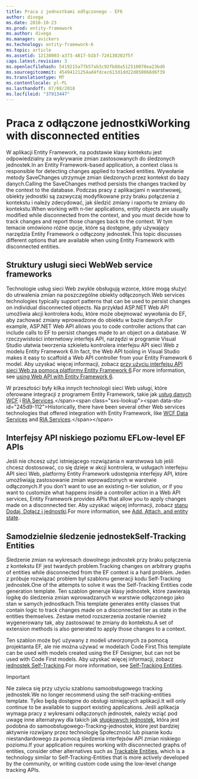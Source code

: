 ```yaml
---
title: Praca z jednostkami odłączonego - EF6
author: divega
ms.date: 2016-10-23
ms.prod: entity-framework
ms.author: divega
ms.manager: avickers
ms.technology: entity-framework-6
ms.topic: article
ms.assetid: 12138003-a373-4817-b1b7-724130202f5f
caps.latest.revision: 3
ms.openlocfilehash: 5419215a77b57ab3c92fb88a512510070ea23bd6
ms.sourcegitcommit: 45494121254ad4fdcec613d1dd22d850068d6f39
ms.translationtype: MT
ms.contentlocale: pl-PL
ms.lasthandoff: 07/08/2018
ms.locfileid: "37913447"
---
```

# <a name="working-with-disconnected-entities"></a><span data-ttu-id="245d9-102">Praca z odłączone jednostki</span><span class="sxs-lookup"><span data-stu-id="245d9-102">Working with disconnected entities</span></span>
<span data-ttu-id="245d9-103">W aplikacji Entity Framework, na podstawie klasy kontekstu jest odpowiedzialny za wykrywanie zmian zastosowanych do śledzonych jednostek.</span><span class="sxs-lookup"><span data-stu-id="245d9-103">In an Entity Framework-based application, a context class is responsible for detecting changes applied to tracked entities.</span></span> <span data-ttu-id="245d9-104">Wywołanie metody SaveChanges utrzymuje zmian śledzonych przez kontekst do bazy danych.</span><span class="sxs-lookup"><span data-stu-id="245d9-104">Calling the SaveChanges method persists the changes tracked by the context to the database.</span></span> <span data-ttu-id="245d9-105">Podczas pracy z aplikacjami n warstwowej, obiekty jednostki są zazwyczaj modyfikowane przy braku połączenia z kontekstu i należy zdecydować, jak śledzić zmiany i raportu te zmiany do kontekstu.</span><span class="sxs-lookup"><span data-stu-id="245d9-105">When working with n-tier applications, entity objects are usually modified while disconnected from the context, and you must decide how to track changes and report those changes back to the context.</span></span> <span data-ttu-id="245d9-106">W tym temacie omówiono różne opcje, które są dostępne, gdy używający narzędzia Entity Framework o odłączony jednostek.</span><span class="sxs-lookup"><span data-stu-id="245d9-106">This topic discusses different options that are available when using Entity Framework with disconnected entities.</span></span>   

## <a name="web-service-frameworks"></a><span data-ttu-id="245d9-107">Struktury usługi sieci Web</span><span class="sxs-lookup"><span data-stu-id="245d9-107">Web service frameworks</span></span>

<span data-ttu-id="245d9-108">Technologie usług sieci Web zwykle obsługują wzorce, które mogą służyć do utrwalenia zmian na poszczególne obiekty odłączonych.</span><span class="sxs-lookup"><span data-stu-id="245d9-108">Web services technologies typically support patterns that can be used to persist changes on individual disconnected objects.</span></span> <span data-ttu-id="245d9-109">Na przykład ASP.NET Web API umożliwia akcji kontrolera kodu, które może obejmować wywołania do EF, aby zachować zmiany wprowadzone do obiektu w bazie danych.</span><span class="sxs-lookup"><span data-stu-id="245d9-109">For example, ASP.NET Web API allows you to code controller actions that can include calls to EF to persist changes made to an object on a database.</span></span> <span data-ttu-id="245d9-110">W rzeczywistości internetowy interfejs API, narzędzi w programie Visual Studio ułatwia tworzenia szkieletu kontrolera interfejsu API sieci Web z modelu Entity Framework 6.</span><span class="sxs-lookup"><span data-stu-id="245d9-110">In fact, the Web API tooling in Visual Studio makes it easy to scaffold a Web API controller from your Entity Framework 6 model.</span></span> <span data-ttu-id="245d9-111">Aby uzyskać więcej informacji, zobacz [przy użyciu interfejsu API sieci Web za pomocą platformy Entity Framework 6](https://docs.microsoft.com/en-us/aspnet/web-api/overview/data/using-web-api-with-entity-framework/).</span><span class="sxs-lookup"><span data-stu-id="245d9-111">For more information, see [using Web API with Entity Framework 6](https://docs.microsoft.com/en-us/aspnet/web-api/overview/data/using-web-api-with-entity-framework/).</span></span>   

<span data-ttu-id="245d9-112">W przeszłości były kilka innych technologii sieci Web usługi, które oferowane integracji z programem Entity Framework, takie jak [usług danych WCF](https://docs.microsoft.com/dotnet/framework/data/wcf/create-a-data-service-using-an-adonet-ef-data-wcf) i [RIA Services](https://docs.microsoft.com/en-us/previous-versions/dotnet/wcf-ria/ee707344(v=vs.91)).</span><span class="sxs-lookup"><span data-stu-id="245d9-112">Historically, there have been several other Web services technologies that offered integration with Entity Framework, like [WCF Data Services](https://docs.microsoft.com/dotnet/framework/data/wcf/create-a-data-service-using-an-adonet-ef-data-wcf) and [RIA Services](https://docs.microsoft.com/en-us/previous-versions/dotnet/wcf-ria/ee707344(v=vs.91)).</span></span>

## <a name="low-level-ef-apis"></a><span data-ttu-id="245d9-113">Interfejsy API niskiego poziomu EF</span><span class="sxs-lookup"><span data-stu-id="245d9-113">Low-level EF APIs</span></span>

<span data-ttu-id="245d9-114">Jeśli nie chcesz użyć istniejącego rozwiązania n warstwowa lub jeśli chcesz dostosować, co się dzieje w akcji kontrolera, w usługach interfejsu API sieci Web, platformy Entity Framework udostępnia interfejsy API, które umożliwiają zastosowanie zmian wprowadzonych w warstwie odłączonych.</span><span class="sxs-lookup"><span data-stu-id="245d9-114">If you don't want to use an existing n-tier solution, or if you want to customize what happens inside a controller action in a Web API services, Entity Framework provides APIs that allow you to apply changes made on a disconnected tier.</span></span> <span data-ttu-id="245d9-115">Aby uzyskać więcej informacji, zobacz [stanu Dodaj, Dołącz i jednostki](~/ef6/saving/change-tracking/entity-state.md).</span><span class="sxs-lookup"><span data-stu-id="245d9-115">For more information, see [Add, Attach, and entity state](~/ef6/saving/change-tracking/entity-state.md).</span></span>  

## <a name="self-tracking-entities"></a><span data-ttu-id="245d9-116">Samodzielnie śledzenie jednostek</span><span class="sxs-lookup"><span data-stu-id="245d9-116">Self-Tracking Entities</span></span>  

<span data-ttu-id="245d9-117">Śledzenie zmian na wykresach dowolnego jednostek przy braku połączenia z kontekstu EF jest twardych problem.</span><span class="sxs-lookup"><span data-stu-id="245d9-117">Tracking changes on arbitrary graphs of entities while disconnected from the EF context is a hard problem.</span></span> <span data-ttu-id="245d9-118">Jeden z próbuje rozwiązać problem był szablonu generacji kodu Self-Tracking jednostek.</span><span class="sxs-lookup"><span data-stu-id="245d9-118">One of the attempts to solve it was the Self-Tracking Entities code generation template.</span></span> <span data-ttu-id="245d9-119">Ten szablon generuje klasy jednostek, które zawierają logikę do śledzenia zmian wprowadzanych w warstwie odłączonego jako stan w samych jednostkach.</span><span class="sxs-lookup"><span data-stu-id="245d9-119">This template generates entity classes that contain logic to track changes made on a disconnected tier as state in the entities themselves.</span></span> <span data-ttu-id="245d9-120">Zestaw metod rozszerzenia zostanie również wygenerowany tak, aby zastosować te zmiany do kontekstu.</span><span class="sxs-lookup"><span data-stu-id="245d9-120">A set of extension methods is also generated to apply those changes to a context.</span></span>

<span data-ttu-id="245d9-121">Ten szablon może być używany z modeli utworzonych za pomocą projektanta EF, ale nie można używać w modelach Code First.</span><span class="sxs-lookup"><span data-stu-id="245d9-121">This template can be used with models created using the EF Designer, but can not be used with Code First models.</span></span> <span data-ttu-id="245d9-122">Aby uzyskać więcej informacji, zobacz [jednostek Self-Tracking](self-tracking-entities/index.md).</span><span class="sxs-lookup"><span data-stu-id="245d9-122">For more information, see [Self-Tracking Entities](self-tracking-entities/index.md).</span></span>  

> [!IMPORTANT]
> <span data-ttu-id="245d9-123">Nie zaleca się przy użyciu szablonu samoobsługowego tracking jednostek.</span><span class="sxs-lookup"><span data-stu-id="245d9-123">We no longer recommend using the self-tracking-entities template.</span></span> <span data-ttu-id="245d9-124">Tylko będą dostępne do obsługi istniejących aplikacji.</span><span class="sxs-lookup"><span data-stu-id="245d9-124">It will only continue to be available to support existing applications.</span></span> <span data-ttu-id="245d9-125">Jeśli aplikacja wymaga pracy z wykresami odłączonych jednostek, należy wziąć pod uwagę inne alternatywy dla takich jak [słupkowych jednostek](http://trackableentities.github.io/), która jest podobna do samoobsługowego-Tracking-jednostek, które jest bardziej aktywnie rozwijany przez technologię Społeczność lub pisanie kodu niestandardowego za pomocą śledzenia interfejsów API zmian niskiego poziomu.</span><span class="sxs-lookup"><span data-stu-id="245d9-125">If your application requires working with disconnected graphs of entities, consider other alternatives such as [Trackable Entities](http://trackableentities.github.io/), which is a technology similar to Self-Tracking-Entities that is more actively developed by the community, or writing custom code using the low-level change tracking APIs.</span></span>
